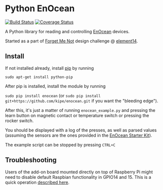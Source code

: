 # Python EnOcean #

[![Build Status](https://travis-ci.org/kipe/enocean.svg?branch=master)](https://travis-ci.org/kipe/enocean)
[![Coverage Status](https://coveralls.io/repos/github/kipe/enocean/badge.svg?branch=master)](https://coveralls.io/github/kipe/enocean?branch=master)

A Python library for reading and controlling [EnOcean](http://www.enocean.com/) devices.

Started as a part of [Forget Me Not](http://www.element14.com/community/community/design-challenges/forget-me-not)
design challenge @ [element14](http://www.element14.com/).

## Install ##

If not installed already, install [pip](https://pypi.python.org/pypi/pip) by running

`sudo apt-get install python-pip`

After pip is installed, install the module by running

`sudo pip install enocean` (or `sudo pip install git+https://github.com/kipe/enocean.git` if you want the "bleeding edge").

After this, it's just a matter of running `enocean_example.py` and pressing the
learn button on magnetic contact or temperature switch or pressing the rocker switch.

You should be displayed with a log of the presses, as well as parsed values
(assuming the sensors are the ones provided in the [EnOcean Starter Kit](https://www.enocean.com/en/enocean_modules/esk-300)).

The example script can be stopped by pressing `CTRL+C`

## Troubleshooting ##

Users of the add-on board mounted directly on top of Raspberry Pi might need to disable default
Raspbian functionality in GPIO14 and 15. This is a quick operation [described here](http://www.raspberrypi-spy.co.uk/2013/12/free-your-raspberry-pi-serial-port/).
